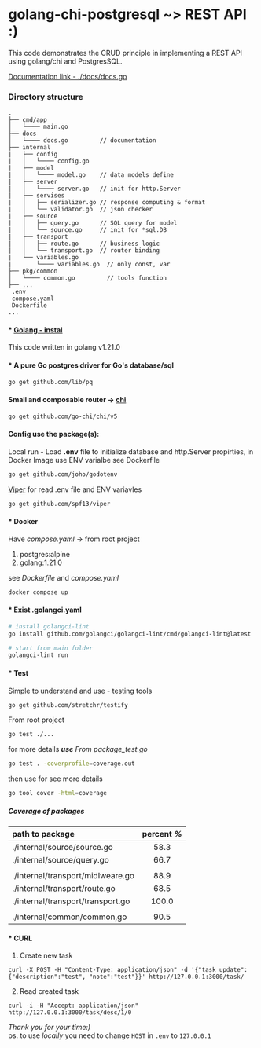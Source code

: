 # golang-chi-postgresql ~> REST API :)

This code demonstrates the CRUD principle in implementing a REST API using golang/chi and PostgresSQL.  

[Documentation link - ./docs/docs.go](https://github.com/Ekvo/golang-chi-postgres-api/tree/main/docs/docs.go "https://github.com/Ekvo/golang-chi-postgres-api/tree/main/docs/docs.go")
### Directory structure
```
.
├── cmd/app
│   └──── main.go     
├── docs  
│   └──── docs.go         // documentation
├── internal
|   ├── config
|   │   └──── config.go   
|   ├── model
|   │   └──── model.go    // data models define
|   ├── server  
|   │   └──── server.go   // init for http.Server
|   ├── servises           
|   │   ├── serializer.go // response computing & format
|   │   └── validator.go  // json checker        
|   ├── source
|   │   ├── query.go      // SQL query for model
|   │   └── source.go     // init for *sql.DB
|   ├── transport   
|   │   ├── route.go      // business logic
|   │   └── transport.go  // router binding
|   └── variables.go      
|       └──── variables.go  // only const, var
├── pkg/common 
│   └──── common.go         // tools function
├── ...
 .env
 compose.yaml
 Dockerfile
...
```
#### * [Golang - instal](https://go.dev/doc/install "https://go.dev/doc/install")
This code written in golang v1.21.0

#### * A pure Go postgres driver for Go's database/sql  
```bash
go get github.com/lib/pq
```
#### Small and composable router -> [chi](https://pkg.go.dev/github.com/go-chi/chi "https://pkg.go.dev/github.com/go-chi/chi")
```bash
go get github.com/go-chi/chi/v5
```
#### Config use the package(s):  
Local run - Load **.env** file to initialize database and http.Server propirties, in Docker Image use ENV varialbe see Dockerfile
```bash
go get github.com/joho/godotenv
```

[Viper](https://github.com/spf13/viper "https://github.com/spf13/viper") for read .env file and ENV variavles
```bash
go get github.com/spf13/viper
```

#### * Docker
Have *compose.yaml* -> from root project
1. postgres:alpine
2. golang:1.21.0

see *Dockerfile* and *compose.yaml*
```bash
docker compose up
```

#### * Exist .golangci.yaml
```bash
# install golangci-lint
go install github.com/golangci/golangci-lint/cmd/golangci-lint@latest
```
```bash
# start from main folder
golangci-lint run
```

#### * Test 

Simple to understand and use - testing tools
```bash
go get github.com/stretchr/testify
```

From root project
```bash
go test ./...
```

for more details _**use** From package_test.go_ 
```bash
go test . -coverprofile=coverage.out
```
then use for see more details
```bash
go tool cover -html=coverage
```

##### Сoverage of packages

| path to package                   | percent *%* |
|:----------------------------------|:-----------:|
| ./internal/source/source.go       |    58.3     |
| ./internal/source/query.go        |    66.7     |
|                                   |             |
| ./internal/transport/midlweare.go |    88.9     |
| ./internal/transport/route.go     |    68.5     |
| ./internal/transport/transport.go |    100.0    |
|                                   |             |
| ./internal/common/common,go       |    90.5     |

#### * CURL
 1. Create new task

```http request
curl -X POST -H "Content-Type: application/json" -d '{"task_update":{"description":"test", "note":"test"}}' http://127.0.0.1:3000/task/
```
 2. Read created task

```http request
curl -i -H "Accept: application/json" http://127.0.0.1:3000/task/desc/1/0
```

*Thank you for your time:)*  
ps. to use *locally* you need to change `HOST` in `.env` to `127.0.0.1`



